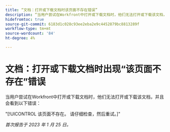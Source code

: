 ```yaml
---
title: “文档：打开或下载文档时该页面不存在错误”
description: “当用户尝试在Workfront中打开或下载文档时，他们无法打开或下载该文档，并且看到错误。”
hidefromtoc: true
source-git-commit: 6183d1c028c93ee2eba2e9c4452879bc8813289f
workflow-type: tm+mt
source-wordcount: '84'
ht-degree: 4%

---
```



# 文档：打开或下载文档时出现“该页面不存在”错误

<!--This article is on the WF and WFP TOC-->

当用户尝试在Workfront中打开或下载文档时，他们无法打开或下载该文档，并且会看到以下错误：

&quot;[!UICONTROL 该页面不存在。 请仔细检查，然后重试。]&quot;

_首次报告于 2023 年 1 月 25 日。_
